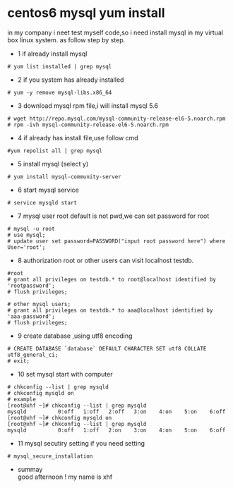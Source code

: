 # centos6 mysql yum install

in my company i neet test myself code,so i need install mysql in my virtual box linux system. as follow step by step.

- 1 if already install mysql
```
# yum list installed | grep mysql
```

- 2 if you system has already installed
```
# yum -y remove mysql-libs.x86_64
```
- 3 download mysql rpm file,i will install mysql 5.6
```
# wget http://repo.mysql.com/mysql-community-release-el6-5.noarch.rpm
# rpm -ivh mysql-community-release-el6-5.noarch.rpm
```
- 4 if already has install file,use follow cmd
```
#yum repolist all | grep mysql
```
- 5 install mysql (select y)
```
# yum install mysql-community-server
```
- 6 start mysql service
```
# service mysqld start
```
- 7 mysql user root default is not pwd,we can set password for root
```
# mysql -u root
# use mysql;
# update user set password=PASSWORD("input root password here") where User='root';
```
- 8 authorization root or other users can visit localhost  testdb.

```
#root
# grant all privileges on testdb.* to root@localhost identified by 'rootpassword';
# flush privileges;

# other mysql users;
# grant all privileges on testdb.* to aaa@localhost identified by 'aaa-password';
# flush privileges;
```

- 9 create database ,using utf8 encoding
```
# CREATE DATABASE `database` DEFAULT CHARACTER SET utf8 COLLATE utf8_general_ci;
# exit;
```

- 10 set mysql start with computer
```
# chkconfig --list | grep mysqld
# chkconfig mysqld on
# example
[root@xhf ~]# chkconfig --list | grep mysqld
mysqld          0:off   1:off   2:off   3:on    4:on    5:on    6:off
[root@xhf ~]# chkconfig mysqld on
[root@xhf ~]# chkconfig --list | grep mysqld
mysqld          0:off   1:off   2:on    3:on    4:on    5:on    6:off
```
- 11 mysql secutiry setting if you need setting
```
# mysql_secure_installation
```
- summay<br>
good afternoon ! my name is xhf





